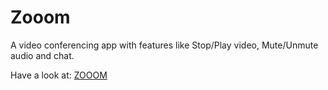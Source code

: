 # Zooom
A video conferencing app with features like Stop/Play video, Mute/Unmute audio and chat.
 
 Have a look at: [ZOOOM](https://git.heroku.com/zoooooom.git)
